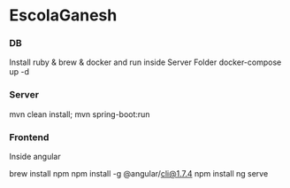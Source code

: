 # EscolaGanesh

### DB

Install ruby & brew & docker and run inside Server Folder
docker-compose up -d 

### Server
mvn clean install;
mvn spring-boot:run

### Frontend
Inside angular

brew install npm
npm install -g @angular/cli@1.7.4
npm install
ng serve
